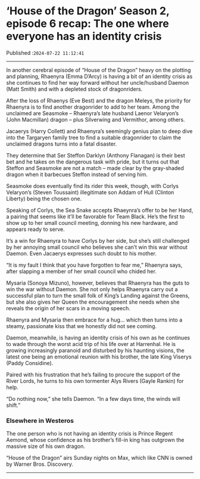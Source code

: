 # ‘House of the Dragon’ Season 2, episode 6 recap: The one where everyone has an identity crisis

Published :`2024-07-22 11:12:41`

---

In another cerebral episode of “House of the Dragon” heavy on the plotting and planning, Rhaenyra (Emma D’Arcy) is having a bit of an identity crisis as she continues to find her way forward without her uncle/husband Daemon (Matt Smith) and with a depleted stock of dragonriders.

After the loss of Rhaenys (Eve Best) and the dragon Meleys, the priority for Rhaenyra is to find another dragonrider to add to her team. Among the unclaimed are Seasmoke – Rhaenyra’s late husband Laenor Velaryon’s (John Macmillan) dragon – plus Silverwing and Vermithor, among others.

Jacaerys (Harry Collett) and Rhaenyra’s seemingly genius plan to deep dive into the Targaryen family tree to find a suitable dragonrider to claim the unclaimed dragons turns into a fatal disaster.

They determine that Ser Steffon Darklyn (Anthony Flanagan) is their best bet and he takes on the dangerous task with pride, but it turns out that Steffon and Seasmoke are not a match – made clear by the gray-shaded dragon when it barbecues Steffon instead of serving him.

Seasmoke does eventually find its rider this week, though, with Corlys Velaryon’s (Steven Toussaint) illegitimate son Addam of Hull (Clinton Liberty) being the chosen one.

Speaking of Corlys, the Sea Snake accepts Rhaeynra’s offer to be her Hand, a pairing that seems like it’ll be favorable for Team Black. He’s the first to show up to her small council meeting, donning his new hardware, and appears ready to serve.

It’s a win for Rhaenyra to have Corlys by her side, but she’s still challenged by her annoying small council who believes she can’t win this war without Daemon. Even Jacaerys expresses such doubt to his mother.

“It is my fault I think that you have forgotten to fear me,” Rhaenyra says, after slapping a member of her small council who chided her.

Mysaria (Sonoya Mizuno), however, believes that Rhaenyra has the guts to win the war without Daemon. She not only helps Rhaenyra carry out a successful plan to turn the small folk of King’s Landing against the Greens, but she also gives her Queen the encouragement she needs when she reveals the origin of her scars in a moving speech.

Rhaenyra and Mysaria then embrace for a hug… which then turns into a steamy, passionate kiss that we honestly did not see coming.

Daemon, meanwhile, is having an identity crisis of his own as he continues to wade through the worst acid trip of his life over at Harrenhal. He is growing increasingly paranoid and disturbed by his haunting visions, the latest one being an emotional reunion with his brother, the late King Viserys (Paddy Considine).

Paired with his frustration that he’s failing to procure the support of the River Lords, he turns to his own tormenter Alys Rivers (Gayle Rankin) for help.

“Do nothing now,” she tells Daemon. “In a few days time, the winds will shift.”

### Elsewhere in Westeros

The one person who is not having an identity crisis is Prince Regent Aemond, whose confidence as his brother’s fill-in king has outgrown the massive size of his own dragon.

“House of the Dragon” airs Sunday nights on Max, which like CNN is owned by Warner Bros. Discovery.

---

